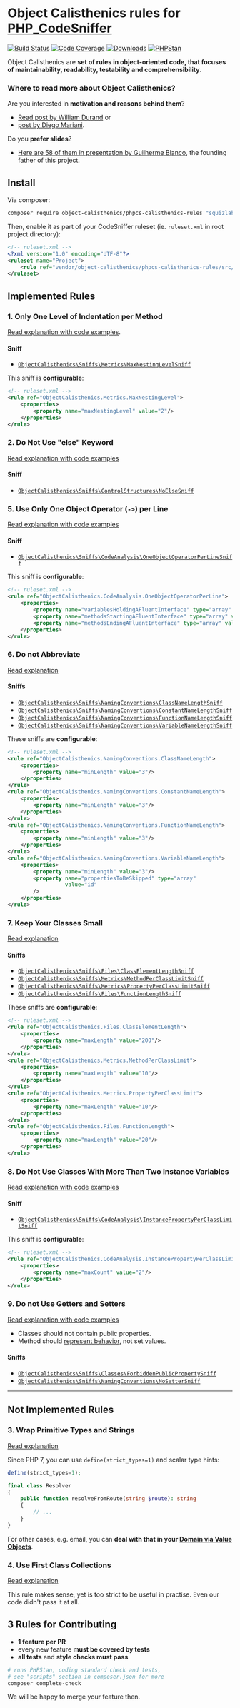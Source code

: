 # Object Calisthenics rules for [PHP_CodeSniffer](https://github.com/squizlabs/PHP_CodeSniffer)

[![Build Status](https://img.shields.io/travis/object-calisthenics/phpcs-calisthenics-rules.svg?style=flat-square)](https://travis-ci.org/object-calisthenics/phpcs-calisthenics-rules)
[![Code Coverage](https://img.shields.io/scrutinizer/coverage/g/object-calisthenics/phpcs-calisthenics-rules.svg?style=flat-square)](https://scrutinizer-ci.com/g/object-calisthenics/phpcs-calisthenics-rules)
[![Downloads](https://img.shields.io/packagist/dt/object-calisthenics/phpcs-calisthenics-rules.svg?style=flat-square)](https://packagist.org/packages/object-calisthenics/phpcs-calisthenics-rules)
[![PHPStan](https://img.shields.io/badge/PHPStan-enabled-brightgreen.svg?style=flat-square)](https://github.com/phpstan/phpstan)

Object Calisthenics are **set of rules in object-oriented code, that focuses of maintainability, readability, testability and comprehensibility**.

### Where to read more about Object Calisthenics?


Are you interested in **motivation and reasons behind them**?

- [Read post by William Durand](http://williamdurand.fr/2013/06/03/object-calisthenics/) or
- [post by Diego Mariani](https://medium.com/web-engineering-vox/improving-code-quality-with-object-calisthenics-aa4ad67a61f1).

Do you **prefer slides**?

- [Here are 58 of them in presentation by Guilherme Blanco](https://www.slideshare.net/guilhermeblanco/object-calisthenics-applied-to-php), the founding father of this project.


## Install

Via composer:

```sh
composer require object-calisthenics/phpcs-calisthenics-rules "squizlabs/php_codesniffer:3.0.0RC4" --dev
```

Then, enable it as part of your CodeSniffer ruleset (ie. `ruleset.xml` in root project directory):

```xml
<!-- ruleset.xml -->
<?xml version="1.0" encoding="UTF-8"?>
<ruleset name="Project">
    <rule ref="vendor/object-calisthenics/phpcs-calisthenics-rules/src/ObjectCalisthenics/ruleset.xml"/>
</ruleset>
```


## Implemented Rules

### 1. Only One Level of Indentation per Method

[Read explanation with code examples](http://williamdurand.fr/2013/06/03/object-calisthenics/#only-one-level-of-indentation-per-method).

#### Sniff

- [`ObjectCalisthenics\Sniffs\Metrics\MaxNestingLevelSniff`](/src/ObjectCalisthenics/Sniffs/Metrics/MaxNestingLevelSniff.php)

This sniff is **configurable**:

```xml
<!-- ruleset.xml -->
<rule ref="ObjectCalisthenics.Metrics.MaxNestingLevel">
    <properties>
        <property name="maxNestingLevel" value="2"/>
    </properties>
</rule>
```


### 2. Do Not Use "else" Keyword

[Read explanation with code examples](http://williamdurand.fr/2013/06/03/object-calisthenics/#dont-use-the-else-keyword)

#### Sniff

- [`ObjectCalisthenics\Sniffs\ControlStructures\NoElseSniff`](/src/ObjectCalisthenics/Sniffs/ControlStructures/NoElseSniff.php)


### 5. Use Only One Object Operator (`->`) per Line

[Read explanation with code examples](http://williamdurand.fr/2013/06/03/object-calisthenics/#one-dot-per-line)

#### Sniff

- [`ObjectCalisthenics\Sniffs\CodeAnalysis\OneObjectOperatorPerLineSniff`](/src/ObjectCalisthenics\Sniffs\CodeAnalysis\OneObjectOperatorPerLineSniff.php)

This sniff is **configurable**:

```xml
<!-- ruleset.xml -->
<rule ref="ObjectCalisthenics.CodeAnalysis.OneObjectOperatorPerLine">
    <properties>
        <property name="variablesHoldingAFluentInterface" type="array" value="$queryBuilder"/>
        <property name="methodsStartingAFluentInterface" type="array" value="createQueryBuilder"/>
        <property name="methodsEndingAFluentInterface" type="array" value="execute,getQuery"/>
    </properties>
</rule>
```

### 6. Do not Abbreviate

[Read explanation](http://williamdurand.fr/2013/06/03/object-calisthenics/#dont-abbreviate)

#### Sniffs

- [`ObjectCalisthenics\Sniffs\NamingConventions\ClassNameLengthSniff`](/src/ObjectCalisthenics\Sniffs\NamingConventions\ClassNameLengthSniff.php)
- [`ObjectCalisthenics\Sniffs\NamingConventions\ConstantNameLengthSniff`](/src/ObjectCalisthenics\Sniffs\NamingConventions\ConstantNameLengthSniff.php)
- [`ObjectCalisthenics\Sniffs\NamingConventions\FunctionNameLengthSniff`](/src/ObjectCalisthenics\Sniffs\NamingConventions\FunctionNameLengthSniff.php)
- [`ObjectCalisthenics\Sniffs\NamingConventions\VariableNameLengthSniff`](/src/ObjectCalisthenics\Sniffs\NamingConventions\VariableNameLengthSniff.php)

These sniffs are **configurable**:

```xml
<!-- ruleset.xml -->
<rule ref="ObjectCalisthenics.NamingConventions.ClassNameLength">
    <properties>
        <property name="minLength" value="3"/>
    </properties>
</rule>
<rule ref="ObjectCalisthenics.NamingConventions.ConstantNameLength">
    <properties>
        <property name="minLength" value="3"/>
    </properties>
</rule>
<rule ref="ObjectCalisthenics.NamingConventions.FunctionNameLength">
    <properties>
        <property name="minLength" value="3"/>
    </properties>
</rule>
<rule ref="ObjectCalisthenics.NamingConventions.VariableNameLength">
    <properties>
        <property name="minLength" value="3"/>
        <property name="propertiesToBeSkipped" type="array"
                  value="id"
        />
    </properties>
</rule>
```


### 7. Keep Your Classes Small

[Read explanation](http://williamdurand.fr/2013/06/03/object-calisthenics/#keep-all-entities-small)

#### Sniffs

- [`ObjectCalisthenics\Sniffs\Files\ClassElementLengthSniff`](/src/ObjectCalisthenics\Sniffs\Files\ClassElementLengthSniff.php)
- [`ObjectCalisthenics\Sniffs\Metrics\MethodPerClassLimitSniff`](/src/ObjectCalisthenics/Sniffs/Metrics/MethodPerClassLimitSniff.php)
- [`ObjectCalisthenics\Sniffs\Metrics\PropertyPerClassLimitSniff`](/src/ObjectCalisthenics/Sniffs/Metrics/PropertyPerClassLimitSniff.php)
- [`ObjectCalisthenics\Sniffs\Files\FunctionLengthSniff`](/src/ObjectCalisthenics/Sniffs/Files/FunctionLengthSniff.php)

These sniffs are **configurable**:

```xml
<!-- ruleset.xml -->
<rule ref="ObjectCalisthenics.Files.ClassElementLength">
    <properties>
        <property name="maxLength" value="200"/>
    </properties>
</rule>
<rule ref="ObjectCalisthenics.Metrics.MethodPerClassLimit">
    <properties>
        <property name="maxLength" value="10"/>
    </properties>
</rule>
<rule ref="ObjectCalisthenics.Metrics.PropertyPerClassLimit">
    <properties>
        <property name="maxLength" value="10"/>
    </properties>
</rule>
<rule ref="ObjectCalisthenics.Files.FunctionLength">
    <properties>
        <property name="maxLength" value="20"/>
    </properties>
</rule>
```


### 8. Do Not Use Classes With More Than Two Instance Variables

[Read explanation with code examples](http://williamdurand.fr/2013/06/03/object-calisthenics/#no-classes-with-more-than-two-instance-variables)

#### Sniff

- [`ObjectCalisthenics\Sniffs\CodeAnalysis\InstancePropertyPerClassLimitSniff`](/src/ObjectCalisthenics\Sniffs\CodeAnalysis\InstancePropertyPerClassLimitSniff.php)

This sniff is **configurable**:

```xml
<!-- ruleset.xml -->
<rule ref="ObjectCalisthenics.CodeAnalysis.InstancePropertyPerClassLimit">
    <properties>
        <property name="maxCount" value="2"/>
    </properties>
</rule>
```


### 9. Do not Use Getters and Setters

[Read explanation with code examples](http://williamdurand.fr/2013/06/03/object-calisthenics/#no-getterssettersproperties)

- Classes should not contain public properties.
- Method should [represent behavior](http://whitewashing.de/2012/08/22/building_an_object_model__no_setters_allowed.html), not set values.

#### Sniffs

- [`ObjectCalisthenics\Sniffs\Classes\ForbiddenPublicPropertySniff`](/src/ObjectCalisthenics\Sniffs\Classes\ForbiddenPublicPropertySniff.php)
- [`ObjectCalisthenics\Sniffs\NamingConventions\NoSetterSniff`](/src/ObjectCalisthenics\Sniffs\NamingConventions\NoSetterSniff.php)

---

## Not Implemented Rules

### 3. Wrap Primitive Types and Strings

[Read explanation](http://williamdurand.fr/2013/06/03/object-calisthenics/#wrap-all-primitives-and-strings)

Since PHP 7, you can use `define(strict_types=1)` and scalar type hints:

```php
define(strict_types=1);

final class Resolver
{
    public function resolveFromRoute(string $route): string
    {
        // ...
    }
}
```

For other cases, e.g. email, you can **deal with that in your [Domain via Value Objects](http://williamdurand.fr/2013/06/03/object-calisthenics/#wrap-all-primitives-and-strings)**.


### 4. Use First Class Collections

[Read explanation](http://williamdurand.fr/2013/06/03/object-calisthenics/#first-class-collections)

This rule makes sense, yet is too strict to be useful in practise. Even our code didn't pass it at all.


## 3 Rules for Contributing

- **1 feature per PR**
- every new feature **must be covered by tests**
- **all tests** and **style checks must pass**

```bash
# runs PHPStan, coding standard check and tests,
# see "scripts" section in composer.json for more
composer complete-check
```

We will be happy to merge your feature then.

